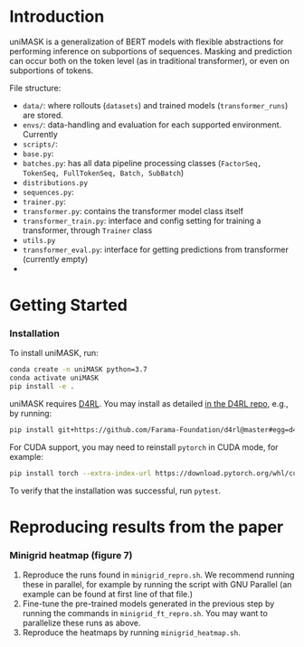 # Introduction 

uniMASK is a generalization of BERT models with flexible abstractions for performing inference on subportions of 
sequences. Masking and prediction can occur both on the token level (as in traditional transformer), or even on 
subportions of tokens.

File structure:
- `data/`: where rollouts (`datasets`) and trained models (`transformer_runs`) are stored. 
- `envs/`: data-handling and evaluation for each supported environment. Currently
- `scripts/`: 
- `base.py`:
- `batches.py`: has all data pipeline processing classes (`FactorSeq, TokenSeq, FullTokenSeq, Batch, SubBatch`)
- `distributions.py`
- `sequences.py`:
- `trainer.py`:
- `transformer.py`: contains the transformer model class itself
- `transformer_train.py`: interface and config setting for training a transformer, through `Trainer` class
- `utils.py`
- `transformer_eval.py`: interface for getting predictions from transformer (currently empty)
- 

# Getting Started

###	Installation
To install uniMASK, run:

```bash
conda create -n uniMASK python=3.7
conda activate uniMASK
pip install -e .
```

uniMASK requires [D4RL](https://github.com/Farama-Foundation/D4RL).
You may install as detailed [in the D4RL repo](https://github.com/Farama-Foundation/D4RL#setup), e.g., by running:
```bash
pip install git+https://github.com/Farama-Foundation/d4rl@master#egg=d4rl
```

For CUDA support, you may need to reinstall `pytorch` in CUDA mode, for example:
```bash
pip install torch --extra-index-url https://download.pytorch.org/whl/cu116
```

To verify that the installation was successful, run `pytest`.

# Reproducing results from the paper
### Minigrid heatmap (figure 7)
1. Reproduce the runs found in `minigrid_repro.sh`.
We recommend running these in parallel, for example by running the script with GNU Parallel (an example can be found at
first line of that file.)
2. Fine-tune the pre-trained models generated in the previous step by running the commands in `minigrid_ft_repro.sh`.
You may want to parallelize these runs as above. 
3. Reproduce the heatmaps by running `minigrid_heatmap.sh`.